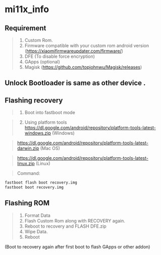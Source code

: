 # mi11x_info

## Requirement
>1. Custom Rom.
>2. Firmware compatible with your custom rom android version (https://xiaomifirmwareupdater.com/firmware/)
>3. DFE (To disable force encryption)
>4. GApps (optional)
>5. Magisk (https://github.com/topjohnwu/Magisk/releases)
  

## Unlock Bootloader is same as other device .
## Flashing recovery

>1. Boot into fastboot mode

>2. Using platform tools 
>https://dl.google.com/android/repository/platform-tools-latest-windows.zip (Windows)

>https://dl.google.com/android/repository/platform-tools-latest-darwin.zip (Mac OS)

>https://dl.google.com/android/repository/platform-tools-latest-linux.zip (Linux)

> Command: 
```bash
fastboot flash boot recovery.img
fastboot boot recovery.img
```
## Flashing ROM

> 1. Format Data
> 2. Flash Custom Rom along with RECOVERY again.
> 3. Reboot to recovery and FLASH DFE.zip
> 4. Wipe Data.
> 5. Reboot

(Boot to recovery again after first boot to flash GApps or other addon)

